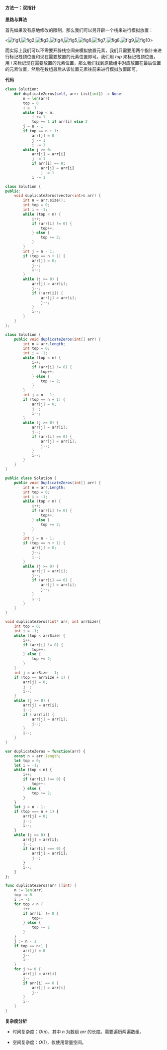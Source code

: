 #### 方法一：双指针

**思路与算法**

首先如果没有原地修改的限制，那么我们可以另开辟一个栈来进行模拟放置：

<![fig1](https://assets.leetcode-cn.com/solution-static/1089/1.png),![fig2](https://assets.leetcode-cn.com/solution-static/1089/2.png),![fig3](https://assets.leetcode-cn.com/solution-static/1089/3.png),![fig4](https://assets.leetcode-cn.com/solution-static/1089/4.png),![fig5](https://assets.leetcode-cn.com/solution-static/1089/5.png),![fig6](https://assets.leetcode-cn.com/solution-static/1089/6.png),![fig7](https://assets.leetcode-cn.com/solution-static/1089/7.png),![fig8](https://assets.leetcode-cn.com/solution-static/1089/8.png),![fig9](https://assets.leetcode-cn.com/solution-static/1089/9.png),![fig10](https://assets.leetcode-cn.com/solution-static/1089/10.png)>

而实际上我们可以不需要开辟栈空间来模拟放置元素，我们只需要用两个指针来进行标记栈顶位置和现在需要放置的元素位置即可。我们用 $\textit{top}$ 来标记栈顶位置，用 $i$ 来标记现在需要放置的元素位置，那么我们找到原数组中对应放置在最后位置的元素位置，然后在数组最后从该位置元素往前来进行模拟放置即可。

**代码**

```Python [sol1-Python3]
class Solution:
    def duplicateZeros(self, arr: List[int]) -> None:
        n = len(arr)
        top = 0
        i = -1
        while top < n:
            i += 1
            top += 1 if arr[i] else 2
        j = n - 1
        if top == n + 1:
            arr[j] = 0
            j -= 1
            i -= 1
        while j >= 0:
            arr[j] = arr[i]
            j -= 1
            if arr[i] == 0:
                arr[j] = arr[i]
                j -= 1
            i -= 1
```

```C++ [sol1-C++]
class Solution {
public:
    void duplicateZeros(vector<int>& arr) {
        int n = arr.size();
        int top = 0;
        int i = -1;
        while (top < n) {
            i++;
            if (arr[i] != 0) {
                top++;
            } else {
                top += 2;
            }
        }
        int j = n - 1;
        if (top == n + 1) {
            arr[j] = 0;
            j--;
            i--;
        } 
        while (j >= 0) {
            arr[j] = arr[i];
            j--;
            if (!arr[i]) {
                arr[j] = arr[i];
                j--;
            } 
            i--;
        }
    }
};
```

```Java [sol1-Java]
class Solution {
    public void duplicateZeros(int[] arr) {
        int n = arr.length;
        int top = 0;
        int i = -1;
        while (top < n) {
            i++;
            if (arr[i] != 0) {
                top++;
            } else {
                top += 2;
            }
        }
        int j = n - 1;
        if (top == n + 1) {
            arr[j] = 0;
            j--;
            i--;
        } 
        while (j >= 0) {
            arr[j] = arr[i];
            j--;
            if (arr[i] == 0) {
                arr[j] = arr[i];
                j--;
            } 
            i--;
        }
    }
}
```

```C# [sol1-C#]
public class Solution {
    public void DuplicateZeros(int[] arr) {
        int n = arr.Length;
        int top = 0;
        int i = -1;
        while (top < n) {
            i++;
            if (arr[i] != 0) {
                top++;
            } else {
                top += 2;
            }
        }
        int j = n - 1;
        if (top == n + 1) {
            arr[j] = 0;
            j--;
            i--;
        } 
        while (j >= 0) {
            arr[j] = arr[i];
            j--;
            if (arr[i] == 0) {
                arr[j] = arr[i];
                j--;
            } 
            i--;
        }
    }
}
```

```C [sol1-C]
void duplicateZeros(int* arr, int arrSize){
    int top = 0;
    int i = -1;
    while (top < arrSize) {
        i++;
        if (arr[i] != 0) {
            top++;
        } else {
            top += 2;
        }
    }
    int j = arrSize - 1;
    if (top == arrSize + 1) {
        arr[j] = 0;
        j--;
        i--;
    } 
    while (j >= 0) {
        arr[j] = arr[i];
        j--;
        if (!arr[i]) {
            arr[j] = arr[i];
            j--;
        } 
        i--;
    }
}
```

```JavaScript [sol1-JavaScript]
var duplicateZeros = function(arr) {
    const n = arr.length;
    let top = 0;
    let i = -1;
    while (top < n) {
        i++;
        if (arr[i] !== 0) {
            top++;
        } else {
            top += 2;
        }
    }
    let j = n - 1;
    if (top === n + 1) {
        arr[j] = 0;
        j--;
        i--;
    } 
    while (j >= 0) {
        arr[j] = arr[i];
        j--;
        if (arr[i] === 0) {
            arr[j] = arr[i];
            j--;
        } 
        i--;
    }
};
```

```go [sol1-Golang]
func duplicateZeros(arr []int) {
    n := len(arr)
    top := 0
    i := -1
    for top < n {
        i++
        if arr[i] != 0 {
            top++
        } else {
            top += 2
        }
    }
    j := n - 1
    if top == n+1 {
        arr[j] = 0
        j--
        i--
    }
    for j >= 0 {
        arr[j] = arr[i]
        j--
        if arr[i] == 0 {
            arr[j] = arr[i]
            j--
        }
        i--
    }
}
```

**复杂度分析**

- 时间复杂度：$O(n)$，其中 $n$ 为数组 $\textit{arr}$ 的长度。需要遍历两遍数组。

- 空间复杂度：$O(1)$，仅使用常量空间。